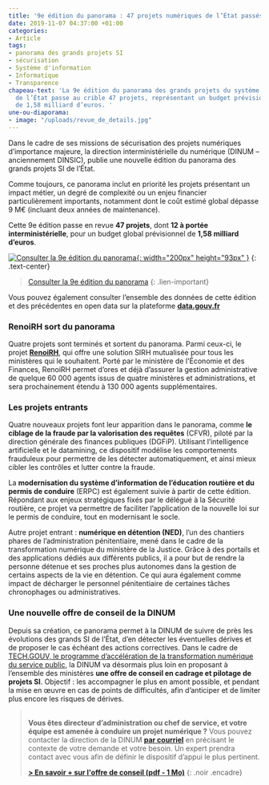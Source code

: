 ```yaml
---
title: '9e édition du panorama : 47 projets numériques de l’État passés en revue'
date: 2019-11-07 04:37:00 +01:00
categories:
- Article
tags:
- panorama des grands projets SI
- sécurisation
- Système d'information
- Informatique
- Transparence
chapeau-text: 'La 9e édition du panorama des grands projets du système d’information
  de l’État passe au crible 47 projets, représentant un budget prévisionnel global
  de 1,58 milliard d’euros. '
une-ou-diaporama:
- image: "/uploads/revue_de_details.jpg"
---
```


Dans le cadre de ses missions de sécurisation des projets numériques d’importance majeure, la direction interministérielle du numérique (DINUM – anciennement DINSIC), publie une nouvelle édition du panorama des grands projets SI de l’État.

Comme toujours, ce panorama inclut en priorité les projets présentant un impact métier, un degré de complexité ou un enjeu financier particulièrement importants, notamment dont le coût estimé global dépasse 9 M€ (incluant deux années de maintenance).

Cette 9e édition passe en revue **47 projets**, dont **12 à portée interministérielle**, pour un budget global prévisionnel de **1,58 milliard d’euros**.

[![Consulter la 9e édition du panorama](/uploads/capture_panorama-oct2019_500.png){: width="200px" height="93px" }](https://www.numerique.gouv.fr/publications/panorama-grands-projets-si/)
{: .text-center}
> [Consulter la 9e édition du panorama](https://www.numerique.gouv.fr/publications/panorama-grands-projets-si/)
{: .lien-important}

Vous pouvez également consulter l’ensemble des données de cette édition et des précédentes en open data sur la plateforme [**data.gouv.fr**](https://www.data.gouv.fr/fr/datasets/panorama-des-grands-projets-si-de-letat-1/)

### RenoiRH sort du panorama

Quatre projets sont terminés et sortent du panorama. Parmi ceux-ci, le projet [**RenoiRH**](https://www.economie.gouv.fr/cisirh/renoirh), qui offre une solution SIRH mutualisée pour tous les ministères qui le souhaitent. Porté par le ministère de l'Économie et des Finances, RenoiRH permet d’ores et déjà d’assurer la gestion administrative de quelque 60 000 agents issus de quatre ministères et administrations, et sera prochainement étendu à 130 000 agents supplémentaires.

### Les projets entrants

Quatre nouveaux projets font leur apparition dans le panorama, comme **le ciblage de la fraude par la valorisation des requêtes** (CFVR), piloté par la direction générale des finances publiques (DGFiP). Utilisant l’intelligence artificielle et le datamining, ce dispositif modélise les comportements frauduleux pour permettre de les détecter automatiquement, et ainsi mieux cibler les contrôles et lutter contre la fraude.

La **modernisation du système d’information de l’éducation routière et du permis de conduire** (ERPC) est également suivie à partir de cette édition. Répondant aux enjeux stratégiques fixés par le délégué à la Sécurité routière, ce projet va permettre de faciliter l’application de la nouvelle loi sur le permis de conduire, tout en modernisant le socle.

Autre projet entrant : **numérique en détention (NED)**, l’un des chantiers phares de l’administration pénitentiaire, mené dans le cadre de la transformation numérique du ministère de la Justice. Grâce à des portails et des applications dédiés aux différents publics, il a pour but de rendre la personne détenue et ses proches plus autonomes dans la gestion de certains aspects de la vie en détention. Ce qui aura également comme impact de décharger le personnel pénitentiaire de certaines tâches chronophages ou administratives.

### Une nouvelle offre de conseil de la DINUM

Depuis sa création, ce panorama permet à la DINUM de suivre de près les évolutions des grands SI de l’État, d’en détecter les éventuelles dérives et de proposer le cas échéant des actions correctives. Dans le cadre de [TECH.GOUV, le programme d’accélération de la transformation numérique du service public](https://www.numerique.gouv.fr/publication/tech-gouv-strategie-et-feuille-de-route-2019-2021/), la DINUM va désormais plus loin en proposant à l’ensemble des ministères **une offre de conseil en cadrage et pilotage de projets SI**. Objectif : les accompagner le plus en amont possible, et pendant la mise en œuvre en cas de points de difficultés, afin d’anticiper et de limiter plus encore les risques de dérives.

> <br>**Vous êtes directeur d’administration ou chef de service, et votre équipe est amenée à conduire un projet numérique ?** Vous pouvez contacter la direction de la DINUM [**par courriel**](mailto:dinsic-sec-directeur@modernisation.gouv.fr) en précisant le contexte de votre demande et votre besoin. Un expert prendra contact avec vous afin de définir le dispositif d’appui le plus pertinent.
> 
> [**> En savoir + sur l'offre de conseil (pdf - 1 Mo)**](/uploads/Plaquette_offre_de_conseil-pilotage.pdf)
{: .noir .encadre}